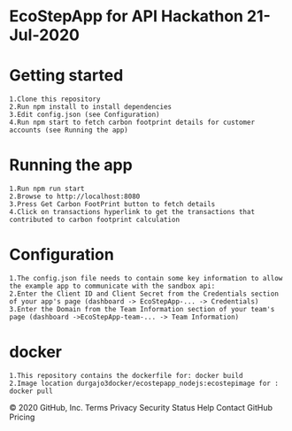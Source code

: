 # EcoStepApp for API Hackathon 21-Jul-2020
# Getting started
	1.Clone this repository
	2.Run npm install to install dependencies
	3.Edit config.json (see Configuration)
	4.Run npm start to fetch carbon footprint details for customer accounts (see Running the app)
# Running the app
	1.Run npm run start
	2.Browse to http://localhost:8080
	3.Press Get Carbon FootPrint button to fetch details
	4.Click on transactions hyperlink to get the transactions that contributed to carbon footprint calculation

# Configuration
	1.The config.json file needs to contain some key information to allow the example app to communicate with the sandbox api:
	2.Enter the Client ID and Client Secret from the Credentials section of your app's page (dashboard -> EcoStepApp-... -> Credentials)
	3.Enter the Domain from the Team Information section of your team's page (dashboard ->EcoStepApp-team-... -> Team Information)

# docker
	1.This repository contains the dockerfile for: docker build
	2.Image location durgajo3docker/ecostepapp_nodejs:ecostepimage for : docker pull
	

© 2020 GitHub, Inc.
Terms
Privacy
Security
Status
Help
Contact GitHub
Pricing
